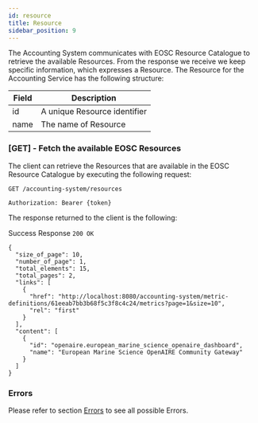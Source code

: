 ```yaml
---
id: resource
title: Resource
sidebar_position: 9
---
```


The Accounting System communicates with EOSC Resource Catalogue to retrieve the available Resources. From the response we receive we keep specific information, which expresses a Resource. The Resource for the Accounting Service has the following structure:

| Field           | Description                          |
|------------------ |---------------------------------------- |
| id              | A unique Resource identifier            |
| name             | The name of Resource                    |

### [GET] - Fetch the available EOSC Resources

The client can retrieve the Resources that are available in the EOSC Resource Catalogue by executing the following request:

```
GET /accounting-system/resources

Authorization: Bearer {token}
```

The response returned to the client is the following:

Success Response `200 OK`

```
{
  "size_of_page": 10,
  "number_of_page": 1,
  "total_elements": 15,
  "total_pages": 2,
  "links": [
    {
      "href": "http://localhost:8080/accounting-system/metric-definitions/61eeab7bb3b68f5c3f8c4c24/metrics?page=1&size=10",
      "rel": "first"
    }
  ],
  "content": [
    {
      "id": "openaire.european_marine_science_openaire_dashboard",
      "name": "European Marine Science OpenAIRE Community Gateway"
    }
  ]
}
```

### Errors

Please refer to section [Errors](./api_errors) to see all possible Errors.
